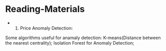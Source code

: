 # Reading-Materials
* 1. Price Anomaly Detection: 

Some algorithms useful for anamaly detection: 
K-means(Distance between the nearest centrality); 
Isolation Forest for Anomaly Detection;
